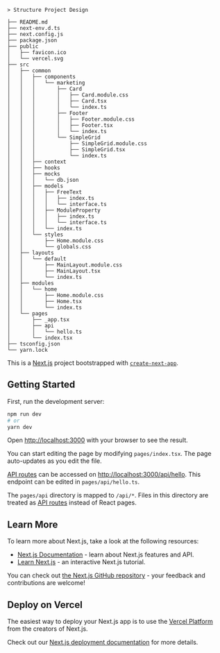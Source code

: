 ```
> Structure Project Design

├── README.md
├── next-env.d.ts
├── next.config.js
├── package.json
├── public
│   ├── favicon.ico
│   └── vercel.svg
├── src
│   ├── common
│   │   ├── components
│   │   │   └── marketing
│   │   │       ├── Card
│   │   │       │   ├── Card.module.css
│   │   │       │   ├── Card.tsx
│   │   │       │   └── index.ts
│   │   │       ├── Footer
│   │   │       │   ├── Footer.module.css
│   │   │       │   ├── Footer.tsx
│   │   │       │   └── index.ts
│   │   │       └── SimpleGrid
│   │   │           ├── SimpleGrid.module.css
│   │   │           ├── SimpleGrid.tsx
│   │   │           └── index.ts
│   │   ├── context
│   │   ├── hooks
│   │   ├── mocks
│   │   │   └── db.json
│   │   ├── models
│   │   │   ├── FreeText
│   │   │   │   ├── index.ts
│   │   │   │   └── interface.ts
│   │   │   ├── ModuleProperty
│   │   │   │   ├── index.ts
│   │   │   │   └── interface.ts
│   │   │   └── index.ts
│   │   └── styles
│   │       ├── Home.module.css
│   │       └── globals.css
│   ├── layouts
│   │   └── default
│   │       ├── MainLayout.module.css
│   │       ├── MainLayout.tsx
│   │       └── index.ts
│   ├── modules
│   │   └── home
│   │       ├── Home.module.css
│   │       ├── Home.tsx
│   │       └── index.ts
│   └── pages
│       ├── _app.tsx
│       ├── api
│       │   └── hello.ts
│       └── index.tsx
├── tsconfig.json
└── yarn.lock

```


This is a [Next.js](https://nextjs.org/) project bootstrapped with [`create-next-app`](https://github.com/vercel/next.js/tree/canary/packages/create-next-app).

## Getting Started

First, run the development server:

```bash
npm run dev
# or
yarn dev
```

Open [http://localhost:3000](http://localhost:3000) with your browser to see the result.

You can start editing the page by modifying `pages/index.tsx`. The page auto-updates as you edit the file.

[API routes](https://nextjs.org/docs/api-routes/introduction) can be accessed on [http://localhost:3000/api/hello](http://localhost:3000/api/hello). This endpoint can be edited in `pages/api/hello.ts`.

The `pages/api` directory is mapped to `/api/*`. Files in this directory are treated as [API routes](https://nextjs.org/docs/api-routes/introduction) instead of React pages.

## Learn More

To learn more about Next.js, take a look at the following resources:

- [Next.js Documentation](https://nextjs.org/docs) - learn about Next.js features and API.
- [Learn Next.js](https://nextjs.org/learn) - an interactive Next.js tutorial.

You can check out [the Next.js GitHub repository](https://github.com/vercel/next.js/) - your feedback and contributions are welcome!

## Deploy on Vercel

The easiest way to deploy your Next.js app is to use the [Vercel Platform](https://vercel.com/new?utm_medium=default-template&filter=next.js&utm_source=create-next-app&utm_campaign=create-next-app-readme) from the creators of Next.js.

Check out our [Next.js deployment documentation](https://nextjs.org/docs/deployment) for more details.
